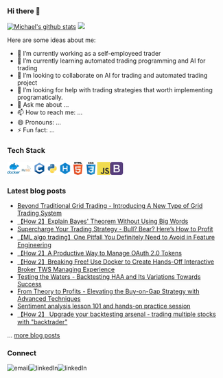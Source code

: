 ### Hi there 👋

[![Michael's github stats](https://github-readme-stats.vercel.app/api?username=mikelhsia&count_private=true&show_icons=true)](https://github.com/anuraghazra/github-readme-stats)
![](https://leetcard.jacoblin.cool/mikelhsia?theme=light)

Here are some ideas about me:

- 🔭 I’m currently working as a self-employeed trader
- 🌱 I’m currently learning automated trading programming and AI for trading
- 👯 I’m looking to collaborate on AI for trading and automated trading project
- 🤔 I’m looking for help with trading strategies that worth implementing programatically.
- 💬 Ask me about ...
- 📫 How to reach me: ...
- 😄 Pronouns: ...
- ⚡ Fun fact: ...


### Tech Stack
<img align="left" alt="docker" width="30px" src="https://raw.githubusercontent.com/github/explore/80688e429a7d4ef2fca1e82350fe8e3517d3494d/topics/docker/docker.png" />
<img align="left" alt="mysql" width="30px" src="https://raw.githubusercontent.com/github/explore/80688e429a7d4ef2fca1e82350fe8e3517d3494d/topics/mysql/mysql.png" />

<img align="left" alt="c" width="30px" src="https://raw.githubusercontent.com/github/explore/80688e429a7d4ef2fca1e82350fe8e3517d3494d/topics/c/c.png" />
<img align="left" alt="python" width="30px" src="https://raw.githubusercontent.com/github/explore/80688e429a7d4ef2fca1e82350fe8e3517d3494d/topics/python/python.png" />

<img align="left" alt="hexo" width="30px" src="https://raw.githubusercontent.com/hexojs/logo/master/hexo-logo-avatar.png" />
<img align="left" alt="html" width="30px" src="https://raw.githubusercontent.com/github/explore/80688e429a7d4ef2fca1e82350fe8e3517d3494d/topics/html/html.png" />
<img align="left" alt="css" width="30px" src="https://raw.githubusercontent.com/github/explore/80688e429a7d4ef2fca1e82350fe8e3517d3494d/topics/css/css.png" />
<img align="left" alt="Javascript" width="30px" src="https://raw.githubusercontent.com/github/explore/80688e429a7d4ef2fca1e82350fe8e3517d3494d/topics/javascript/javascript.png" />
<img align="left" alt="bootstrap" width="30px" src="https://raw.githubusercontent.com/github/explore/80688e429a7d4ef2fca1e82350fe8e3517d3494d/topics/bootstrap/bootstrap.png" />
</div>

<br><br>


### Latest blog posts
<!-- BLOG-POST-LIST:START -->
- [Beyond Traditional Grid Trading - Introducing A New Type of Grid Trading System](http://mikelhsia.github.io/2024/11/11/2024-11-11-new-type-of-grid-trading-system/)
- [【How 2】Explain Bayes&#39; Theorem Without Using Big Words](http://mikelhsia.github.io/2024/10/04/2024-10-07-explain-bayes-theorm-without-using-big-words/)
- [Supercharge Your Trading Strategy - Bull? Bear? Here’s How to Profit](http://mikelhsia.github.io/2024/09/23/2024-09-30-market-indicator/)
- [【ML algo trading】One Pitfall You Definitely Need to Avoid in Feature Engineering](http://mikelhsia.github.io/2024/06/28/2024-06-28-why-fit-and-transform/)
- [【How 2】A Productive Way to Manage OAuth 2.0 Tokens](http://mikelhsia.github.io/2024/06/24/2024-06-24-test-oauth-via-postman/)
- [【How 2】Breaking Free! Use Docker to Create Hands-Off Interactive Broker TWS Managing Experience](http://mikelhsia.github.io/2024/04/23/2024-04-24-spin-up-docker-container-for-your-tws/)
- [Testing the Waters - Backtesting HAA and Its Variations Towards Success](http://mikelhsia.github.io/2024/04/09/2024-03-25-hybrid-asset-allocation/)
- [From Theory to Profits - Elevating the Buy-on-Gap Strategy with Advanced Techniques](http://mikelhsia.github.io/2024/01/18/2024-01-18-Revisit-Buy-On-Gao-Strategy/)
- [Sentiment analysis lesson 101 and hands-on practice session](http://mikelhsia.github.io/2023/11/02/2023-11-03-sentiment-analysis/)
- [【How 2】 Upgrade your backtesting arsenal - trading multiple stocks with &quot;backtrader&quot;](http://mikelhsia.github.io/2023/08/31/2023-08-31-backtrader-multistocks-backtesting/)
<!-- BLOG-POST-LIST:END -->
... [more blog posts](https://mikelhsia.github.io/)


### Connect
[<img align='left' alt='email' src='https://img.shields.io/badge/gmail-D14836?&style=for-the-badge&logo=gmail&logoColor=white'>](mailto:mikelhsia@hotmail.com)
[<img align='left' alt='linkedIn' src='https://img.shields.io/badge/linkedin-%230077B5.svg?&style=for-the-badge&logo=linkedin&logoColor=white'>](https://www.linkedin.com/in/tsu-yu-hsia-00743021/)
[<img align='left' alt='linkedIn' src='https://img.shields.io/badge/github-%23100000.svg?&style=for-the-badge&logo=github&logoColor=white'>](https://github.com/mikelhsia)


